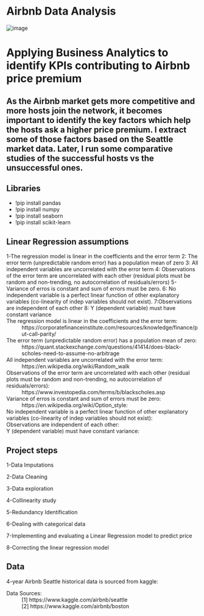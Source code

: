 # Airbnb Data Analysis


![image](https://user-images.githubusercontent.com/56700326/132815010-65a0318e-660b-4c76-9ec6-b3a1a734945b.png)


# Applying Business Analytics to identify KPIs contributing to Airbnb price premium 

As the Airbnb market gets more competitive and more hosts join the network, it becomes important to identify the key factors which help the hosts ask a higher price premium. I extract some of those factors based on the Seattle market data. Later, I run some comparative studies of the successful hosts vs the unsuccessful ones.  
--------
## Libraries

* !pip install pandas
* !pip install numpy
* !pip install seaborn 
* !pip install scikit-learn


## Linear Regression assumptions
<dl>
  1-The regression model is linear in the coefficients and the error term
2: The error term (unpredictable random error) has a population mean of zero
3: All independent variables are uncorrelated with the error term
4: Observations of the error term are uncorrelated with each other (residual plots must be random and non-trending, no autocorrelation of residuals/errors)
5-Variance of erros is constant and sum of errors must be zero.
6: No independent variable is a perfect linear function of other explanatory variables (co-linearity of indep variables should not exist).
7:Observations are independent of each other
8: Y (dependent variable) must have constant variance

  
  
  
  
  <dt>The regression model is linear in the coefficients and the error term:</dt>
  <dd>https://corporatefinanceinstitute.com/resources/knowledge/finance/put-call-parity/</dd>
  <dt>The error term (unpredictable random error) has a population mean of zero:</dt>
  <dd>https://quant.stackexchange.com/questions/41414/does-black-scholes-need-to-assume-no-arbitrage</dd>
  <dt>All independent variables are uncorrelated with the error term:</dt>
  <dd>https://en.wikipedia.org/wiki/Random_walk</dd>
  <dt>Observations of the error term are uncorrelated with each other (residual plots must be random and non-trending, no autocorrelation of residuals/errors):</dt>
  <dd>https://www.investopedia.com/terms/b/blackscholes.asp</dd>
  <dt>Variance of erros is constant and sum of errors must be zero:</dt>
  <dd>https://en.wikipedia.org/wiki/Option_style:</dd>
  <dt>No independent variable is a perfect linear function of other explanatory variables (co-linearity of indep variables should not exist):
  <dt>Observations are independent of each other:</dt>
  <dt>Y (dependent variable) must have constant variance:</dt>
  
</dl>
  

## Project steps
  
1-Data Imputations 
  
2-Data Cleaning
  
3-Data exploration
  
4-Collinearity study
  
5-Redundancy Identification
  
6-Dealing with categorical data
  
7-Implementing and evaluating a Linear Regression model to predict price
  
8-Correcting the linear regression model
  


  


 ## Data
  
4-year Airbnb Seattle historical data is sourced from kaggle:
  
  
  <dt>Data Sources:</dt>
  <dd>[1] https://www.kaggle.com/airbnb/seattle</dd>
  <dd>[2] https://www.kaggle.com/airbnb/boston</dd>
  
  
  


